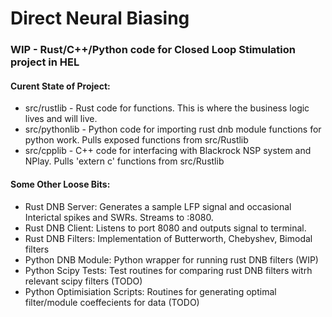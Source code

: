 # Direct Neural Biasing
 
### WIP - Rust/C++/Python code for Closed Loop Stimulation project in HEL

#### Curent State of Project:

- src/rustlib - Rust code for functions. This is where the business logic lives and will live.
- src/pythonlib - Python code for importing rust dnb module functions for python work. Pulls exposed functions from src/Rustlib 
- src/cpplib - C++ code for interfacing with Blackrock NSP system and NPlay. Pulls 'extern c' functions from src/Rustlib 

#### Some Other Loose Bits:

- Rust DNB Server: Generates a sample LFP signal and occasional Interictal spikes and SWRs. Streams to :8080.
- Rust DNB Client: Listens to port 8080 and outputs signal to terminal.
- Rust DNB Filters: Implementation of Butterworth, Chebyshev, Bimodal filters
- Python DNB Module: Python wrapper for running rust DNB filters (WIP)
- Python Scipy Tests: Test routines for comparing rust DNB filters witrh relevant scipy filters (TODO)
- Python Optimisiation Scripts: Routines for generating optimal filter/module coeffecients for data (TODO)
